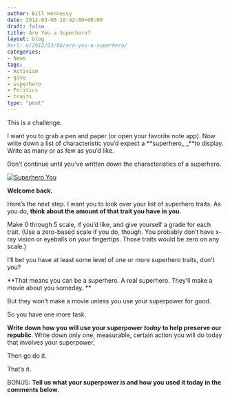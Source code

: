```yaml
---
author: Bill Hennessy
date: 2012-03-06 10:42:00+00:00
draft: false
title: Are You a Superhero?
layout: blog
#url: e/2012/03/06/are-you-a-superhero/
categories:
- News
tags:
- Activism
- give
- superhero
- Politics
- traits
type: "post"
---
```


This is a challenge. 

 

I want you to grab a pen and paper (or open your favorite note app). Now write down a list of characteristic you’d expect a **superhero_ _**to display. Write as many or as few as you’d like.

 

Don’t continue until you’ve written down the characteristics of a superhero. 

 

[![Superhero You](https://ludicrite.files.wordpress.com/2012/03/superhero_thumb.jpg)
](https://ludicrite.files.wordpress.com/2012/03/superhero.jpg)

 

**Welcome back.**

 

Here’s the next step. I want you to look over your list of superhero traits. As you do, **think about the amount of that trait you have in you**. 

 

Make 0 through 5 scale, if you’d like, and give yourself a grade for each trait. (Use a zero-based scale if you do, though. You probably don’t have x-ray vision or eyeballs on your fingertips. Those traits would be zero on any scale.)

 

I’ll bet you have at least some level of one or more superhero traits, don’t you? 

 

**That means you can be a superhero. A real superhero. They’ll make a movie about you someday. **

 

But they won’t make a movie unless you use your superpower for good.

 

So you have one more task.

 

**Write down how you will use your superpower _today_ to help preserve our republic**. Write down only one, measurable, certain action you will do today that involves your superpower. 

 

Then go do it.

 

That’s it. 

 

BONUS: **Tell us what your superpower is and how you used it today in the comments below**.
